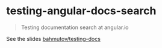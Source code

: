 # testing-angular-docs-search
> Testing documentation search at angular.io

See the slides [bahmutov/testing-docs](https://slides.com/bahmutov/testing-docs)
